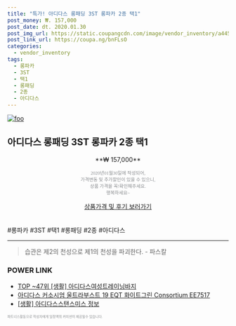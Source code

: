 ```yaml
--- 
title: "특가! 아디다스 롱패딩 3ST 롱파카 2종 택1" 
post_money: ₩. 157,000 
post_date: dt. 2020.01.30 
post_img_url: https://static.coupangcdn.com/image/vendor_inventory/a445/25bf72645af26a84ec1b6507b8df651b7c0a94a8a9159368b7a61f9b7c56.jpg 
post_link_url: https://coupa.ng/bnFLsO 
categories: 
  - vendor_inventory 
tags: 
  - 롱파카 
  - 3ST 
  - 택1 
  - 롱패딩 
  - 2종 
  - 아디다스 
--- 
```

[![foo](https://static.coupangcdn.com/image/vendor_inventory/a445/25bf72645af26a84ec1b6507b8df651b7c0a94a8a9159368b7a61f9b7c56.jpg)](https://coupa.ng/bnFLsO) 

## 아디다스 롱패딩 3ST 롱파카 2종 택1 
<p style="text-align: center;">**₩ 157,000**</p> 
<p style="text-align: center;"><span style="color: #898c8f; font-family: Georgia,Times,serif; font-size: 0.75em;">2020년01월30일에 작성되어, <br>가격변동 및 추가할인이 있을 수 있으니,<br> 상품 가격을 꼭!확인해주세요.<br>행복하세요~</span> 
</p>	 
<div markdown="0" style="text-align: center;"><a href="https://coupa.ng/bnFLsO" class="btn btn--success">상품가격 및 후기 보러가기</a></div> 
<br><br> 
  #롱파카 #3ST #택1 #롱패딩 #2종 #아디다스 
<hr> 

> 습관은 제2의 천성으로 제1의 천성을 파괴한다. - 파스칼 


### POWER LINK

* <a href="https://blog.naver.com/fasyy4321/221783079183" target="_blank"> TOP ~47위 [생활] 아디다스여성트레이닝바지</a>
* <a href="https://blog.naver.com/fasyy4321/221788607208" target="_blank">아디다스 커소시엄 울트라부스트 19 EQT 화이트그린 Consortium EE7517</a>
* <a href="https://blog.naver.com/sakai111/221766159241" target="_blank"> [생활] 아디다스스탠스미스 정보 </a>

<span style="color: #898c8f; font-family: Georgia,Times,serif; font-size: 0.55em;">파트너스활동으로 작성자에게 일정액의 커미션이 제공될수 있습니다.</span> 
